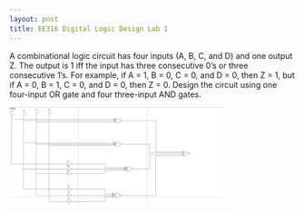 ```yaml
---
layout: post
title: EE316 Digital Logic Design Lab 1
---
```



A combinational logic circuit has four inputs (A, B, C, and D) and one output Z.
The output is 1 iff the input has three consecutive 0’s or three consecutive 1’s. For
example, if A = 1, B = 0, C = 0, and D = 0, then Z = 1, but if A = 0, B = 1, C = 0,
and D = 0, then Z = 0. Design the circuit using one four-input OR gate and four
three-input AND gates.

<img src="/files/ee316_lab_1_circuit_diagram.jpg" alt="EE Lab 1 Circuit Diagram" style="width:75%;text-align:center;margin: auto;">

